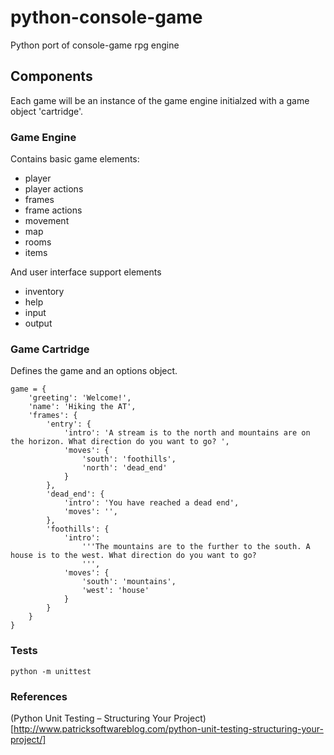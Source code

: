 # python-console-game
Python port of console-game rpg engine

## Components

Each game will be an instance of the game engine initialzed with a game object 'cartridge'.

### Game Engine

Contains basic game elements:
- player
- player actions
- frames
- frame actions
- movement
- map
- rooms
- items

And user interface support elements
- inventory
- help
- input
- output


### Game Cartridge

Defines the game and an options object.

```
game = {
    'greeting': 'Welcome!',
    'name': 'Hiking the AT',
    'frames': {
        'entry': {
            'intro': 'A stream is to the north and mountains are on the horizon. What direction do you want to go? ',
            'moves': {
                'south': 'foothills',
                'north': 'dead_end'
            }
        },
        'dead_end': {
            'intro': 'You have reached a dead end',
            'moves': '',
        },
        'foothills': {
            'intro':
                '''The mountains are to the further to the south. A house is to the west. What direction do you want to go?
                ''',
            'moves': {
                'south': 'mountains',
                'west': 'house'
            }
        }
    }
}
```


### Tests

```
python -m unittest
```


### References

(Python Unit Testing – Structuring Your Project)[http://www.patricksoftwareblog.com/python-unit-testing-structuring-your-project/]